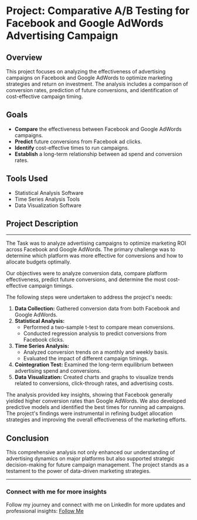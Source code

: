 # Project: Comparative A/B Testing for Facebook and Google AdWords Advertising Campaign

## Overview
This project focuses on analyzing the effectiveness of advertising campaigns on Facebook and Google AdWords to optimize marketing strategies and return on investment. The analysis includes a comparison of conversion rates, prediction of future conversions, and identification of cost-effective campaign timing.

## Goals
- **Compare** the effectiveness between Facebook and Google AdWords campaigns.
- **Predict** future conversions from Facebook ad clicks.
- **Identify** cost-effective times to run campaigns.
- **Establish** a long-term relationship between ad spend and conversion rates.

## Tools Used
- Statistical Analysis Software
- Time Series Analysis Tools
- Data Visualization Software



## Project Description
----------------------
The Task was to analyze advertising campaigns to optimize marketing ROI across Facebook and Google AdWords. The primary challenge was to determine which platform was more effective for conversions and how to allocate budgets optimally.


Our objectives were to analyze conversion data, compare platform effectiveness, predict future conversions, and determine the most cost-effective campaign timings.


The following steps were undertaken to address the project's needs:
1. **Data Collection:** Gathered conversion data from both Facebook and Google AdWords.
2. **Statistical Analysis:**
   - Performed a two-sample t-test to compare mean conversions.
   - Conducted regression analysis to predict conversions from Facebook clicks.
3. **Time Series Analysis:**
   - Analyzed conversion trends on a monthly and weekly basis.
   - Evaluated the impact of different campaign timings.
4. **Cointegration Test:** Examined the long-term equilibrium between advertising spend and conversions.
5. **Data Visualization:** Created charts and graphs to visualize trends related to conversions, click-through rates, and advertising costs.


The analysis provided key insights, showing that Facebook generally yielded higher conversion rates than Google AdWords. We also developed predictive models and identified the best times for running ad campaigns. The project's findings were instrumental in refining budget allocation strategies and improving the overall effectiveness of the marketing efforts.

## Conclusion
This comprehensive analysis not only enhanced our understanding of advertising dynamics on major platforms but also supported strategic decision-making for future campaign management. The project stands as a testament to the power of data-driven marketing strategies.

---

### Connect with me for more insights
Follow my journey and connect with me on LinkedIn for more updates and professional insights: [Follow Me](www.linkedin.com/comm/mynetwork/discovery-see-all?usecase=PEOPLE_FOLLOWS&followMember=imkumarabhishek)



